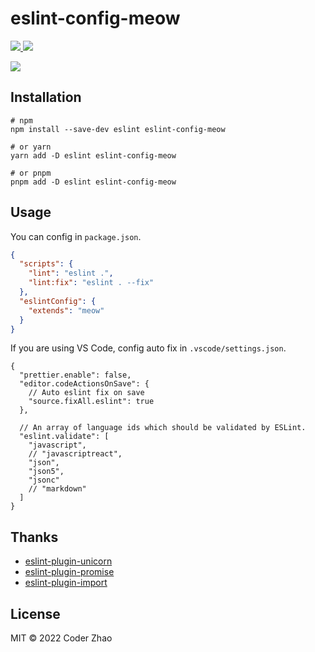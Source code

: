 # eslint-config-meow

<a href="https://www.npmjs.com/package/eslint-config-meow">
  <img src="https://img.shields.io/npm/v/eslint-config-meow">
</a>
<a href="https://www.npmjs.com/package/eslint-config-meow">
  <img src="https://img.shields.io/npm/dt/eslint-config-meow">
</a>

[![](https://img.shields.io/npm/l/eslint-config-meow)](https://github.com/coderzhaoziwei/eslint-config-meow/blob/main/LICENSE)

## Installation

```
# npm
npm install --save-dev eslint eslint-config-meow

# or yarn
yarn add -D eslint eslint-config-meow

# or pnpm
pnpm add -D eslint eslint-config-meow
```

## Usage

You can config in `package.json`.

```json
{
  "scripts": {
    "lint": "eslint .",
    "lint:fix": "eslint . --fix"
  },
  "eslintConfig": {
    "extends": "meow"
  }
}
```

If you are using VS Code, config auto fix in `.vscode/settings.json`.

```jsonc
{
  "prettier.enable": false,
  "editor.codeActionsOnSave": {
    // Auto eslint fix on save
    "source.fixAll.eslint": true
  },

  // An array of language ids which should be validated by ESLint.
  "eslint.validate": [
    "javascript",
    // "javascriptreact",
    "json",
    "json5",
    "jsonc"
    // "markdown"
  ]
}
```

## Thanks

- [eslint-plugin-unicorn](https://github.com/sindresorhus/eslint-plugin-unicorn)
- [eslint-plugin-promise](https://github.com/xjamundx/eslint-plugin-promise)
- [eslint-plugin-import](https://github.com/import-js/eslint-plugin-import)

## License

MIT © 2022 Coder Zhao
